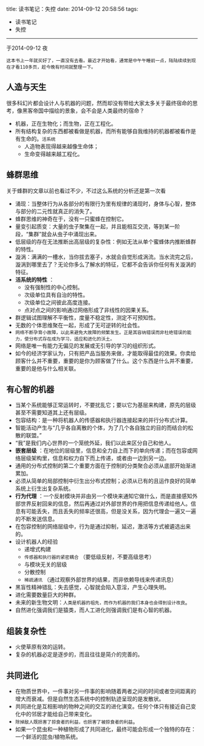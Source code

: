 title: 读书笔记：失控
date: 2014-09-12 20:58:56
tags:
- 读书笔记 
- 失控 

---

于2014-09-12 夜

```
这本书上一年就买好了，一直没有去看。最近才开始看，通常是中午午睡前一点，陆陆续续到现在才看110多页，趁今晚有时间就整理一下。
```

## 人造与天生

很多科幻片都会设计人与机器的问题，然而却没有带给大家太多关于最终宿命的思考，像黑客帝国中描绘的景象，会不会是人类最终的宿命？

- 机器，正在生物化；而生物，正在工程化。
- 所有结构复杂的东西都被看做是机器，而所有能够自我维持的机器都被看作是有生命的。`活系统`
  - 人造物表现得越来越像生命体；
  - 生命变得越来越工程化。

## 蜂群思维

关于蜂群的文章以前也看过不少，不过这么系统的分析还是第一次看

- 涌现：当整体行为从各部分的有限行为里有规律的涌现时，身体与心智，整体与部分的二元性就真正的消失了。
- 蜂群思维的神奇在于，没有一只蜜蜂在控制它。
- 量变引起质变：大量的虫子聚集在一起，并且能相互交流，等到某一阶段，“集群”就会从虫子中涌现出来。
- 低层级的存在无法推断出高层级的复杂性：例如无法从单个蜜蜂体内推断蜂群的特性。
- 漩涡：满满的一槽水，当你拔去塞子，水就会自觉形成涡流。当水流完之后，漩涡到哪里去了？无论你多么了解水的特征，它都不会告诉你任何有关漩涡的特征。
- **活系统的特性** ：
  - 没有强制性的中心控制。
  - 次级单位具有自治的特性。
  - 次级单位之间彼此高度连接。
  - 点对点之间的影响通过网络形成了非线性的因果关系。
- 群逻辑试图理解不平衡性，度量不稳定性，测定不可预知性。
- 无数的个体思维聚在一起，形成了无可逆转的社会性。
- `网络不断孕育小故障，以此来避免大故障的频繁发生。正是其容纳错误而非杜绝错误的能力，使分布式存在成为学习，适应和进化的沃土。`
- 网络是唯一有能力无偏见的发展或无引导的学习的组织形式。
- 如今的经济学家认为，只有把产品当服务来做，才能取得最佳的效果。你卖给顾客什么并不重要，重要的是你为顾客做了什么。这个东西是什么并不重要，重要的是他与什么相关联。

## 有心智的机器 

- 当某个系统能够正常运转时，不要扰乱它；要以它为基层来构建，原先的层级甚至不需要知道其上还有层级。
- 包容结构：是一种将机器人的传感器和执行器连接起来的并行分布式计算。
- 智能活动产生与“几乎各自离散的个体，为了几个各自独立的目的而结合的松散的联盟。”
- “我”是我们内心世界的一个笼统外延，我们以此来区分自己和他人。
- **嵌套层级** ：在地位的层级里，信息和全力自上而下的单向传递；而在包容或网络层级架构里，信息和权力自下而上传递，或者由一边到另一边。
- 通用的分布式控制的第二个重要方面在于控制的分类聚合必须从底部开始渐进累加。
- 必须从简单的局部控制中衍生出分布式控制；必须从已有的且运作良好的简单系统上衍生出复杂系统。
- **行为代理** ：一个反射模块并非由另一个模块来通知它做什么，而是直接感知外部世界反射回来的信息，然后再通过对外部世界的作用把信息传递给他人。信息有可能丢失，而且丢失的频率还很高，但是没关系，因为代理会一遍又一遍的不断发送信息。
- 在包容控制的网络层级中，行为是通过抑制，延迟，激活等方式被遴选出来的。
- 设计机器人的经验
  - 递增式构建
  - `传感器和执行器的紧密耦合` （要低级反射，不要高级思考）
  - 与模块无关的层级
  - 分散控制
  - `稀疏通讯` （通过观察外部世界的结果，而非依赖导线来传递讯息）
- 黑盲性精神错乱：失去感觉，心智就会陷入意淫，产生心理失明。
- 进化需要数量巨大的种群。
- 未来的新生物文明：`人类是机器的祖先，而作为机器的我们本身也会得到设计改良`。
- 自然进化强调我们是猿类，而人工进化则强调我们是有心智的机器。

## 组装复杂性

- 火使草原有效的运转。
- 复杂的机器必定是逐步的，而且往往是简介的完善的。

## 共同进化

- 在物质世界中，一件事对另一件事的影响随着两者之间的时间或者空间距离的增大而衰减。但是自然生态系统中的控制轨迹呈现的是发散状。
- 共同进化是互相影响的物种之间的交互的进化演变。任何个体只有接近自己变化中的邻居才能给自己带来变化。
- `除掉敌人既损害了掠食者的利益，也损害了被掠食者的利益`。
- 如果一个昆虫和一种植物形成了共同进化，最终可能会形成一个独特的存在：一个鲜活的昆虫/植物系统。



